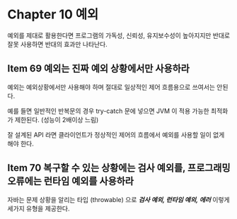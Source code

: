 # Chapter 10 예외

예외를 제대로 활용한다면 프로그램의 가독성, 신뢰성, 유지보수성이 높아지지만 반대로 잘못 사용하면 반대의 효과만 나타난다.

## Item 69 예외는 진짜 예외 상황에서만 사용하라

예외는 예외상황에서만 사용해야 하며 절대로 일상적인 제어 흐름용으로 쓰여서는 안된다.

예를 들면 일반적인 반복문의 경우 try-catch 문에 넣으면 JVM 이 적용 가능한 최적화가 제한된다. (성능이 2배이상 느림)

잘 설계된 API 라면 클라이언트가 정상적인 제어의 흐름에서 예외를 사용할 일이 없게 해야 한다.

## Item 70 복구할 수 있는 상황에는 검사 예외를, 프로그래밍 오류에는 런타임 예외를 사용하라

자바는 문제 상황을 알리는 타입 (throwable) 으로 _**검사 예외, 런타임 예외, 에러**_ 이렇게 세가지 유형을 제공한다.
